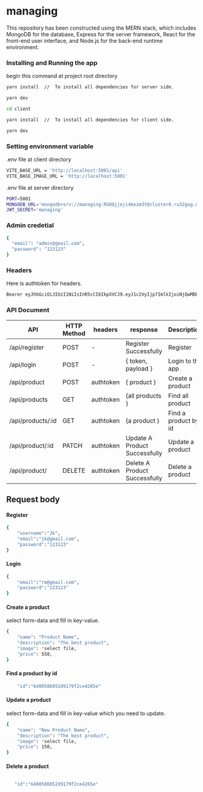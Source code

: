 # managing

This repository has been constructed using the MERN stack, which includes MongoDB for the database, Express for the server framework, React for the front-end user interface, and Node.js for the back-end runtime environment.

### Installing and Running the app

begin this command at project root directory

```bash
yarn install  //  To install all dependencies for server side.

yarn dev

cd client

yarn install  //  To install all dependencies for client side.

yarn dev

```

### Setting environment variable

.env file at client directory

```bash
VITE_BASE_URL = 'http://localhost:5001/api'
VITE_BASE_IMAGE_URL = 'http://localhost:5001'
```

.env file at server directory

```bash
PORT=5001
MONGODB_URL='mongodb+srv://managing:RGOQjjeji4mxzm3Y@cluster0.ru32gug.mongodb.net/?retryWrites=true&w=majority'
JWT_SECRET='managing'

```

### Admin credetial

```bash
{
  "email": "admin@gmail.com",
  "password": "123123"
}
```

### Headers

Here is authtoken for headers.

```bash
Bearer eyJhbGciOiJIUzI1NiIsInR5cCI6IkpXVCJ9.eyJ1c2VyIjp7ImlkIjoiNjQwMDE4ODY4MTE3NjRiYzgxZGI1ODZlIiwicm9sZSI6ImFkbWluIn0sImlhdCI6MTY3Nzg1OTY3NSwiZXhwIjoxNjc5OTMzMjc1fQ.wwwS0LvxM-o6e_pabGthfX8939lC5Ws64OELAG54kLc

```

### API Document

| API               | HTTP Method | headers   | response                      | Description          |
| ----------------- | ----------- | --------- | ----------------------------- | -------------------- |
| /api/register     | POST        | -         | Register Successfully         | Register             |
| /api/login        | POST        | -         | { token, payload }            | Login to the app     |
| /api/product      | POST        | authtoken | { product }                   | Create a product     |
| /api/products     | GET         | authtoken | {all products }               | Find all product     |
| /api/products/:id | GET         | authtoken | {a product }                  | Find a product by id |
| /api/product/:id  | PATCH       | authtoken | Update A Product Successfully | Update a product     |
| /api/product/     | DELETE      | authtoken | Delete A Product Successfully | Delete a product     |

## Request body

#### Register

```bash
{
    "username":"Jk",
    "email":"jk@gmail.com",
    "password":"123123"
}
```

#### Login

```bash
{
    "email":"rm@gmail.com",
    "password":"123123"
}
```

#### Create a product

select form-data and fill in key-value.

```bash
{
    "name": "Product Name",
    "description": "The best product",
    "image": *select file,
    "price": 550,
}
```

#### Find a product by id

```bash
    "id":"6400586052d9179f2ce4265e"
```

#### Update a product

select form-data and fill in key-value which you need to update.

```bash
{
    "name": "New Product Name",
    "description": "The best product",
    "image": *select file,
    "price": 150,
}
```

#### Delete a product

```bash

   "id":"6400586052d9179f2ce4265e"

```
